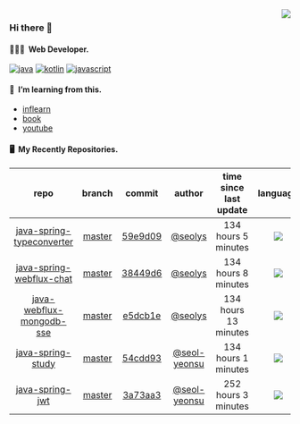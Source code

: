 <img align="right" src="https://github-readme-stats.vercel.app/api?username=seolys&show_icons=true&hide_title=true" />

### Hi there 👋

#### 🧑🏻‍💻&nbsp;&nbsp;Web Developer.


[![java](http://img.shields.io/badge/-java-black?style=flat-square&logo=)](#)
[![kotlin](http://img.shields.io/badge/-kotlin-gray?style=flat-square&logo=)](#)
[![javascript](http://img.shields.io/badge/-javascript-darkgray?style=flat-square&logo=)](#)

<!--
**seolys/seolys** is a ✨ _special_ ✨ repository because its `README.md` (this file) appears on your GitHub profile.

Here are some ideas to get you started:

- 🔭 I’m currently working on ...
- 🌱 I’m currently learning ...
- 👯 I’m looking to collaborate on ...
- 🤔 I’m looking for help with ...
- 💬 Ask me about ...
- 📫 How to reach me: ...
- 😄 Pronouns: ...
- ⚡ Fun fact: ...
-->

#### 🌱&nbsp;&nbsp;I’m learning from this.

- [inflearn](https://github.com/seolys/TIL/blob/master/inflearn/inflearn.md)
- [book](https://github.com/seolys/TIL/blob/master/book/book.md)
- [youtube](https://github.com/seolys/TIL/blob/master/youtube/youtube.md)

#### 🖥&nbsp;&nbsp;My Recently Repositories.

| repo | branch | commit | author | time since last update | language |
|:---:|:---:|:---:|:---:|:---:|:---:|
| [java-spring-typeconverter](https://github.com/seolys/java-spring-typeconverter) | [master](https://github.com/seolys/java-spring-typeconverter/tree/master) |[59e9d09](https://github.com/seolys/java-spring-typeconverter/commit/59e9d096fbd03a5ec67863cbdf24286b2d3dd710) | [@seolys](https://github.com/seolys) |134 hours 5 minutes | ![](https://img.shields.io/badge/language-Java-default.svg?style=flat-square)|
| [java-spring-webflux-chat](https://github.com/seolys/java-spring-webflux-chat) | [master](https://github.com/seolys/java-spring-webflux-chat/tree/master) |[38449d6](https://github.com/seolys/java-spring-webflux-chat/commit/38449d6478090cc8a4277ec4f79e3e937de23df8) | [@seolys](https://github.com/seolys) |134 hours 8 minutes | ![](https://img.shields.io/badge/language-HTML-default.svg?style=flat-square)|
| [java-webflux-mongodb-sse](https://github.com/seolys/java-webflux-mongodb-sse) | [master](https://github.com/seolys/java-webflux-mongodb-sse/tree/master) |[e5dcb1e](https://github.com/seolys/java-webflux-mongodb-sse/commit/e5dcb1ebe48890de395d6e159e8c793375e23322) | [@seolys](https://github.com/seolys) |134 hours 13 minutes | ![](https://img.shields.io/badge/language-Java-default.svg?style=flat-square)|
| [java-spring-study](https://github.com/seolys/java-spring-study) | [master](https://github.com/seolys/java-spring-study/tree/master) |[54cdd93](https://github.com/seolys/java-spring-study/commit/54cdd93b00de22da71113d5f3f8ae1b911c9461b) | [@seol-yeonsu](https://github.com/seol-yeonsu) |134 hours 1 minutes | ![](https://img.shields.io/badge/language-Java-default.svg?style=flat-square)|
| [java-spring-jwt](https://github.com/seolys/java-spring-jwt) | [master](https://github.com/seolys/java-spring-jwt/tree/master) |[3a73aa3](https://github.com/seolys/java-spring-jwt/commit/3a73aa3dee34339b02bb237993cc56f766385864) | [@seol-yeonsu](https://github.com/seol-yeonsu) |252 hours 3 minutes | ![](https://img.shields.io/badge/language-Java-default.svg?style=flat-square)|


<!--
[![Tech Blog Badge](http://img.shields.io/badge/-Tech%20blog-black?style=flat-square&logo=github&link=https://zzsza.github.io/)](https://zzsza.github.io/) 
[![Linkedin Badge](https://img.shields.io/badge/-LinkedIn-blue?style=flat-square&logo=Linkedin&logoColor=white&link=https://www.linkedin.com/in/seong-yun-byeon-8183a8113/)](https://www.linkedin.com/in/seong-yun-byeon-8183a8113/) 
[![Youtube Badge](https://img.shields.io/badge/Youtube-ff0000?style=flat-square&logo=youtube&link=https://www.youtube.com/c/kyleschool)](https://www.youtube.com/c/kyleschool) 
[![Facebook Badge](https://img.shields.io/badge/-Facebook-1877f2?style=flat-square&logo=facebook&logoColor=white&link=https://www.facebook.com/zzsza)](https://www.facebook.com/zzsza) 
[![Instagram Badge](https://img.shields.io/badge/-Instagram-dd2a7b?style=flat-square&logo=instagram&logoColor=white&link=https://www.instagram.com/data.scientist/)](https://www.instagram.com/data.scientist/) 
[![Gmail Badge](https://img.shields.io/badge/-Gmail-d14836?style=flat-square&logo=Gmail&logoColor=white&link=mailto:snugyun01@gmail.com)](mailto:snugyun01@gmail.com)
-->
